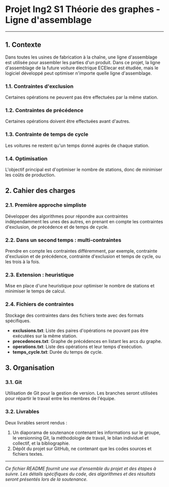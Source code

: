 # Projet Ing2 S1 Théorie des graphes - Ligne d'assemblage
---

## 1. Contexte

Dans toutes les usines de fabrication à la chaîne, une ligne d'assemblage est utilisée pour assembler les parties d'un produit. Dans ce projet, la ligne d'assemblage de la future voiture électrique ECElecar est étudiée, mais le logiciel développé peut optimiser n'importe quelle ligne d'assemblage.

### 1.1. Contraintes d'exclusion 

Certaines opérations ne peuvent pas être effectuées par la même station.

### 1.2. Contraintes de précédence

Certaines opérations doivent être effectuées avant d'autres.

### 1.3. Contrainte de temps de cycle

Les voitures ne restent qu'un temps donné auprès de chaque station.

### 1.4. Optimisation

L'objectif principal est d'optimiser le nombre de stations, donc de minimiser les coûts de production.

## 2. Cahier des charges

### 2.1. Première approche simpliste

Développer des algorithmes pour répondre aux contraintes indépendamment les unes des autres, en prenant en compte les contraintes d'exclusion, de précédence et de temps de cycle.

### 2.2. Dans un second temps : multi-contraintes

Prendre en compte les contraintes différemment, par exemple, contrainte d'exclusion et de précédence, contrainte d'exclusion et temps de cycle, ou les trois à la fois.

### 2.3. Extension : heuristique

Mise en place d'une heuristique pour optimiser le nombre de stations et minimiser le temps de calcul.

### 2.4. Fichiers de contraintes

Stockage des contraintes dans des fichiers texte avec des formats spécifiques.

- **exclusions.txt**: Liste des paires d'opérations ne pouvant pas être exécutées sur la même station.
- **precedences.txt**: Graphe de précédences en listant les arcs du graphe.
- **operations.txt**: Liste des opérations et leur temps d'exécution.
- **temps_cycle.txt**: Durée du temps de cycle.

## 3. Organisation

### 3.1. Git

Utilisation de Git pour la gestion de version. Les branches seront utilisées pour répartir le travail entre les membres de l'équipe.

### 3.2. Livrables

Deux livrables seront rendus :
1. Un diaporama de soutenance contenant les informations sur le groupe, le versionning Git, la méthodologie de travail, le bilan individuel et collectif, et la bibliographie.
2. Dépôt du projet sur GitHub, ne contenant que les codes sources et fichiers textes.

---

*Ce fichier README fournit une vue d'ensemble du projet et des étapes à suivre. Les détails spécifiques du code, des algorithmes et des résultats seront présentés lors de la soutenance.*
